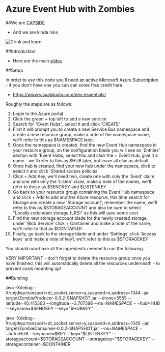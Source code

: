 Azure Event Hub with Zombies
========================================================

##We are [CAPSiDE](http://twitter.com/capside)

* And we are kinda nice

![Drink and learn](https://pbs.twimg.com/media/ClfvYdOXIAAj1jK.jpg:large)

##Introduction

* Here are the main [slides](http://slides.com/capside/zombies#/)

##Setup

In order to use this code you'll need an active Microsoft Azure Subscription - if you don't have one you can can some free credit here:

* https://www.visualstudio.com/dev-essentials/

Roughly the steps are as follows:

1) Login to the Azure portal
2) Click the green + top left to add a new service
3) Search for "Event Hubs", select it and click 'CREATE'
4) First it will prompt you to create a new Service Bus namespace and create a new resource group, make a note of the namespace name, we'll refer to this as $NAMESPACE later.
5) Once the namespace is created, find the new Event Hub namespace in your resource group, on the configuration blade you will see an 'Entities' section with 'Event Hubs, select this and click the + Event Hub, give it a name - we'll refer to this as $HUB later, but leave all else as default.
6) Once hub is created, find your new hub under the namespace, click to select it and click 'Shared access policies'
7) Click + Add Key, we'll need two, create one with only the 'Send' claim and one with only the 'Listen' claim, make a note of the names, we'll refer to these as $SENDKEY and $LISTENKEY
8) Go back to your resource group containing the Event Hub namespace and click + Add to add another Azure resource, this time search for Storage and create a new 'Storage account', remember the name, we'll refer to this as $STORAGEACCOUNT and also be sure to select "Locally-redundant storage (LRS)" as this will save some cost.
9) Find the new storage account blade for the newly created storage, under 'Blob Service' click + Container and make a note of the name, we'll refer to that as $CONTAINER 
10) Finally, go back to the storage blade and under 'Settings' click 'Access keys' and make a note of key1, we'll refer to this as $STORAGEKEY

You should now have all the ingredients needed to run the following.

VERY IMPORTANT - don't forget to delete the resource group once you have finished, this will automatically delete all the resources underneath - to prevent costs mounting up!

##Running


java -Xdebug -Xrunjdwp:transport=dt_socket,server=y,suspend=n,address=1044 -jar target/ZombieProducer-0.0.2-SNAPSHOT.jar --drone=5555 --latitude=40.415363 --longitude=-3.707398 --ns=$NAMESPACE --hub=$HUB --keyname=$SENDKEY --key="$HUBKEY"

java -Xdebug -Xrunjdwp:transport=dt_socket,server=y,suspend=n,address=1045 -jar target/ZombieConsumer-0.0.2-SNAPSHOT.jar --ns=$NAMESPACE --hub=$HUB --keyname=$KEY --key="$LISTENKEY" --storageaccount=$STORAGEACCOUNT --storagekey="$STORAGEKEY" --storagecontainer=$CONTAINER

